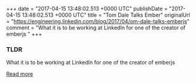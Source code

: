 +++
date = "2017-04-15 13:48:02.513 +0000 UTC"
publishDate = "2017-04-15 13:48:02.513 +0000 UTC"
title = "Tom Dale Talks Ember"
originalUrl = "https://engineering.linkedin.com/blog/2017/04/om-dale-talks-emberjs"
comment = "What it is to be working at LinkedIn for one of the creator of emberjs "
+++

### TLDR

What it is to be working at LinkedIn for one of the creator of emberjs

[Read more](https://engineering.linkedin.com/blog/2017/04/om-dale-talks-emberjs)
